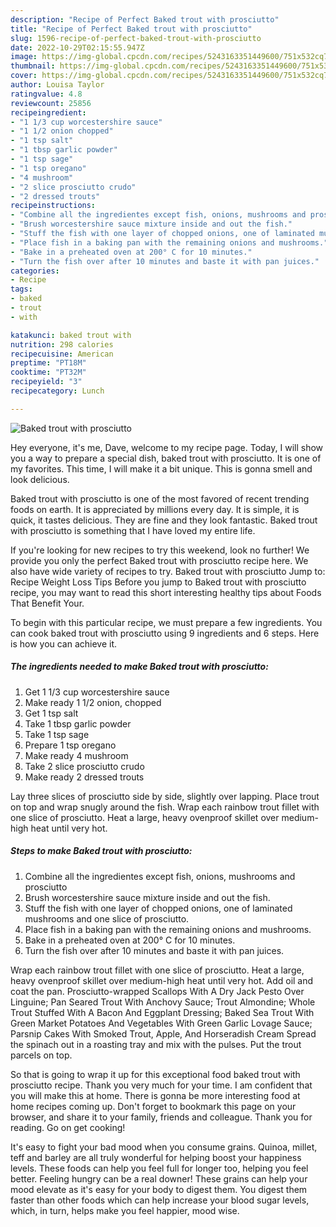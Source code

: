 ```yaml
---
description: "Recipe of Perfect Baked trout with prosciutto"
title: "Recipe of Perfect Baked trout with prosciutto"
slug: 1596-recipe-of-perfect-baked-trout-with-prosciutto
date: 2022-10-29T02:15:55.947Z
image: https://img-global.cpcdn.com/recipes/5243163351449600/751x532cq70/baked-trout-with-prosciutto-recipe-main-photo.jpg
thumbnail: https://img-global.cpcdn.com/recipes/5243163351449600/751x532cq70/baked-trout-with-prosciutto-recipe-main-photo.jpg
cover: https://img-global.cpcdn.com/recipes/5243163351449600/751x532cq70/baked-trout-with-prosciutto-recipe-main-photo.jpg
author: Louisa Taylor
ratingvalue: 4.8
reviewcount: 25856
recipeingredient:
- "1 1/3 cup worcestershire sauce"
- "1 1/2 onion chopped"
- "1 tsp salt"
- "1 tbsp garlic powder"
- "1 tsp sage"
- "1 tsp oregano"
- "4 mushroom"
- "2 slice prosciutto crudo"
- "2 dressed trouts"
recipeinstructions:
- "Combine all the ingredientes except fish, onions, mushrooms and prosciutto"
- "Brush worcestershire sauce mixture inside and out the fish."
- "Stuff the fish with one layer of chopped onions, one of laminated mushrooms and one slice of prosciutto."
- "Place fish in a baking pan with the remaining onions and mushrooms."
- "Bake in a preheated oven at 200° C for 10 minutes."
- "Turn the fish over after 10 minutes and baste it with pan juices."
categories:
- Recipe
tags:
- baked
- trout
- with

katakunci: baked trout with 
nutrition: 298 calories
recipecuisine: American
preptime: "PT18M"
cooktime: "PT32M"
recipeyield: "3"
recipecategory: Lunch

---
```



![Baked trout with prosciutto](https://img-global.cpcdn.com/recipes/5243163351449600/751x532cq70/baked-trout-with-prosciutto-recipe-main-photo.jpg)

Hey everyone, it's me, Dave, welcome to my recipe page. Today, I will show you a way to prepare a special dish, baked trout with prosciutto. It is one of my favorites. This time, I will make it a bit unique. This is gonna smell and look delicious.

Baked trout with prosciutto is one of the most favored of recent trending foods on earth. It is appreciated by millions every day. It is simple, it is quick, it tastes delicious. They are fine and they look fantastic. Baked trout with prosciutto is something that I have loved my entire life.

If you&#39;re looking for new recipes to try this weekend, look no further! We provide you only the perfect Baked trout with prosciutto recipe here. We also have wide variety of recipes to try. Baked trout with prosciutto Jump to: Recipe Weight Loss Tips Before you jump to Baked trout with prosciutto recipe, you may want to read this short interesting healthy tips about Foods That Benefit Your.


To begin with this particular recipe, we must prepare a few ingredients. You can cook baked trout with prosciutto using 9 ingredients and 6 steps. Here is how you can achieve it.

<!--inarticleads1-->

##### The ingredients needed to make Baked trout with prosciutto:

1. Get 1 1/3 cup worcestershire sauce
1. Make ready 1 1/2 onion, chopped
1. Get 1 tsp salt
1. Take 1 tbsp garlic powder
1. Take 1 tsp sage
1. Prepare 1 tsp oregano
1. Make ready 4 mushroom
1. Take 2 slice prosciutto crudo
1. Make ready 2 dressed trouts


Lay three slices of prosciutto side by side, slightly over lapping. Place trout on top and wrap snugly around the fish. Wrap each rainbow trout fillet with one slice of prosciutto. Heat a large, heavy ovenproof skillet over medium-high heat until very hot. 

<!--inarticleads2-->

##### Steps to make Baked trout with prosciutto:

1. Combine all the ingredientes except fish, onions, mushrooms and prosciutto
1. Brush worcestershire sauce mixture inside and out the fish.
1. Stuff the fish with one layer of chopped onions, one of laminated mushrooms and one slice of prosciutto.
1. Place fish in a baking pan with the remaining onions and mushrooms.
1. Bake in a preheated oven at 200° C for 10 minutes.
1. Turn the fish over after 10 minutes and baste it with pan juices.


Wrap each rainbow trout fillet with one slice of prosciutto. Heat a large, heavy ovenproof skillet over medium-high heat until very hot. Add oil and coat the pan. Prosciutto-wrapped Scallops With A Dry Jack Pesto Over Linguine; Pan Seared Trout With Anchovy Sauce; Trout Almondine; Whole Trout Stuffed With A Bacon And Eggplant Dressing; Baked Sea Trout With Green Market Potatoes And Vegetables With Green Garlic Lovage Sauce; Parsnip Cakes With Smoked Trout, Apple, And Horseradish Cream Spread the spinach out in a roasting tray and mix with the pulses. Put the trout parcels on top. 

So that is going to wrap it up for this exceptional food baked trout with prosciutto recipe. Thank you very much for your time. I am confident that you will make this at home. There is gonna be more interesting food at home recipes coming up. Don't forget to bookmark this page on your browser, and share it to your family, friends and colleague. Thank you for reading. Go on get cooking!

It's easy to fight your bad mood when you consume grains. Quinoa, millet, teff and barley are all truly wonderful for helping boost your happiness levels. These foods can help you feel full for longer too, helping you feel better. Feeling hungry can be a real downer! These grains can help your mood elevate as it's easy for your body to digest them. You digest them faster than other foods which can help increase your blood sugar levels, which, in turn, helps make you feel happier, mood wise.
